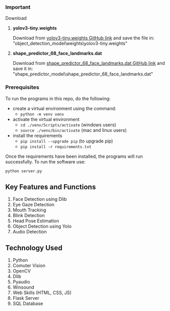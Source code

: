 ### Important

Download

1. **yolov3-tiny.weights**

   Download from [yolov3-tiny.weights GitHub link](https://github.com/smarthomefans/darknet-test/blob/master/yolov3-tiny.weights) and save the file in:  "object_detection_model\weights\yolov3-tiny.weights"

2. **shape_predictor_68_face_landmarks.dat**

   Download from [shape_predictor_68_face_landmarks.dat GitHub link](https://github.com/italojs/facial-landmarks-recognition/blob/master/shape_predictor_68_face_landmarks.dat) and save it in:  "shape_predictor_model\shape_predictor_68_face_landmarks.dat"

### Prerequisites
To run the programs in this repo, do the following:
- create a virtual environment using the command:
  - `python -m venv venv`
- activate the virtual environment
  - `cd ./venv/Scripts/activate` (windows users)
  - `source ./venv/bin/activate` (mac and linux users)
- install the requirements
  - `pip install --upgrade pip` (to upgrade pip)
  - `pip install -r requirements.txt`

Once the requirements have been installed, the programs will run successfully.
To run the software use: 
```python 
python server.py
```

## Key Features and Functions 
1. Face Detection using Dlib
2. Eye Gaze Detection
3. Mouth Tracking
4. Blink Detection
5. Head Pose Estimation
6. Object Detection using Yolo
7. Audio Detection

## Technology Used 
1. Python
2. Comuter Vision 
3. OpenCV
4. Dlib
5. Pyaudio
6. Winsound
7. Web Skills (HTML, CSS, JS)
8. Flask Server
9. SQL Database
